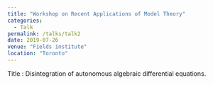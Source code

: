 ```yaml
---
title: "Workshop on Recent Applications of Model Theory"
categories:
  - Talk
permalink: /talks/talk2
date: 2019-07-26
venue: "Fields institute"
location: "Toronto"
---
```


Title : Disintegration of autonomous algebraic differential equations.
